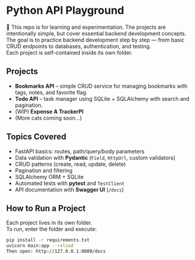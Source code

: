 # Python API Playground

📌 This repo is for learning and experimentation. The projects are intentionally simple, but cover essential backend development concepts.
The goal is to practice backend development step by step — from basic CRUD endpoints to databases, authentication, and testing.  
Each project is self-contained inside its own folder.

## Projects
- **Bookmarks API** – simple CRUD service for managing bookmarks with tags, notes, and favorite flag.
- **Todo API** – task manager using SQLite + SQLAlchemy with search and pagination.
- (WIP) **Expense A TrackerPI**
- (More cats coming soon…)

## Topics Covered
- FastAPI basics: routes, path/query/body parameters
- Data validation with **Pydantic** (`Field`, `HttpUrl`, custom validators)
- CRUD patterns (create, read, update, delete)
- Pagination and filtering
- SQLAlchemy ORM + SQLite
- Automated tests with **pytest** and `TestClient`
- API documentation with **Swagger UI** (`/docs`)

## How to Run a Project
Each project lives in its own folder.  
To run, enter the folder and execute:

```bash
pip install -r requirements.txt
uvicorn main:app --reload
Then open: http://127.0.0.1:8000/docs

